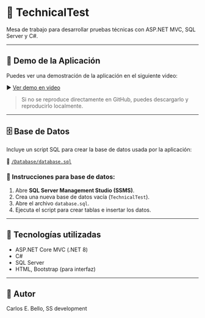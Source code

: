 # 📌 TechnicalTest

Mesa de trabajo para desarrollar pruebas técnicas con ASP.NET MVC, SQL Server y C#.

---

## 🎥 Demo de la Aplicación

Puedes ver una demostración de la aplicación en el siguiente video:

▶️ [Ver demo en video](./demo/demo.mp4)

> Si no se reproduce directamente en GitHub, puedes descargarlo y reproducirlo localmente.

---

## 🗄️ Base de Datos

Incluye un script SQL para crear la base de datos usada por la aplicación:

📄 [`/Database/database.sql`](./Database/database.sql)

### 🧰 Instrucciones para base de datos:

1. Abre **SQL Server Management Studio (SSMS)**.
2. Crea una nueva base de datos vacía (`TechnicalTest`).
3. Abre el archivo `database.sql`.
4. Ejecuta el script para crear tablas e insertar los datos.

---

## 🚀 Tecnologías utilizadas

- ASP.NET Core MVC (.NET 8)
- C#
- SQL Server
- HTML, Bootstrap (para interfaz)

---

## 🙌 Autor

Carlos E. Bello, SS development
